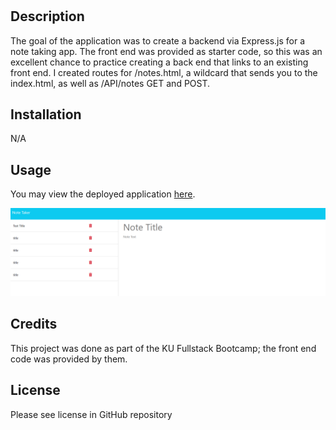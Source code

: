 # <Note-Taker>

## Description

The goal of the application was to create a backend via Express.js for a note taking app. The front end was provided as starter code, so this was an excellent chance to practice creating a back end that links to an existing front end. I created routes for /notes.html, a wildcard that sends you to the index.html, as well as /API/notes GET and POST.

## Installation

N/A

## Usage

You may view the deployed application [here](https://intense-tundra-61951-bbb3cb2d4877.herokuapp.com/).

![Screenshot of deployed app](preview.png)

## Credits

This project was done as part of the KU Fullstack Bootcamp; the front end code was provided by them.

## License

Please see license in GitHub repository
